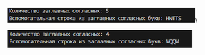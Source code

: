 ![1712348293188](image/readme/1712348293188.png)\

![1712348329362](image/readme/1712348329362.png)
